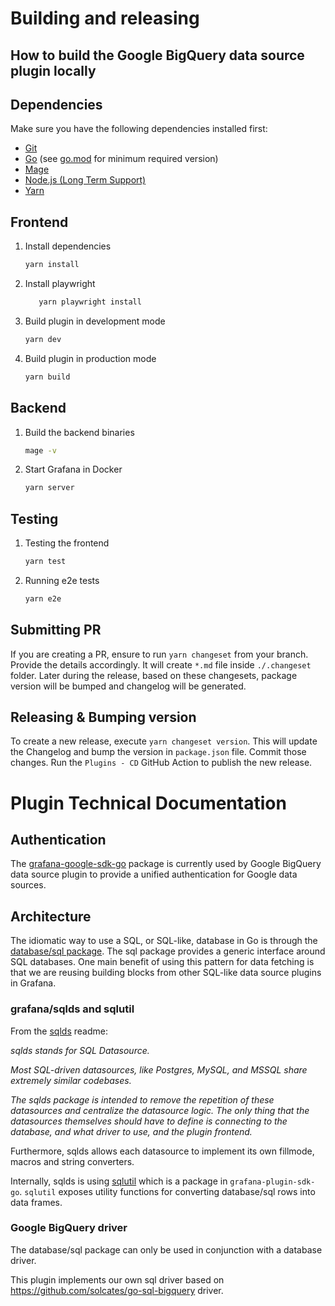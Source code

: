 # Building and releasing

## How to build the Google BigQuery data source plugin locally

## Dependencies

Make sure you have the following dependencies installed first:

- [Git](https://git-scm.com/)
- [Go](https://golang.org/dl/) (see [go.mod](../go.mod#L3) for minimum required version)
- [Mage](https://magefile.org/)
- [Node.js (Long Term Support)](https://nodejs.org)
- [Yarn](https://yarnpkg.com)

## Frontend

1. Install dependencies

   ```bash
   yarn install
   ```
2. Install playwright
   
   ```bash
      yarn playwright install   
   ```

3. Build plugin in development mode

   ```bash
   yarn dev
   ```

4. Build plugin in production mode

   ```bash
   yarn build
   ```

## Backend

1. Build the backend binaries

   ```bash
   mage -v
   ```
2. Start Grafana in Docker

   ```bash
   yarn server
   ```

## Testing

1. Testing the frontend

   ```bash
   yarn test
   ```
2. Running e2e tests

   ```bash
   yarn e2e
   ```

## Submitting PR

If you are creating a PR, ensure to run `yarn changeset` from your branch. Provide the details accordingly. It will create `*.md` file inside `./.changeset` folder. Later during the release, based on these changesets, package version will be bumped and changelog will be generated.

## Releasing & Bumping version

To create a new release, execute `yarn changeset version`. This will update the Changelog and bump the version in `package.json` file. Commit those changes. Run the `Plugins - CD` GitHub Action to publish the new release.


# Plugin Technical Documentation

## Authentication

The [grafana-google-sdk-go](https://github.com/grafana/grafana-google-sdk-go) package is currently used by Google BigQuery data source plugin to provide a unified authentication for Google data sources.

## Architecture

The idiomatic way to use a SQL, or SQL-like, database in Go is through the [database/sql package](https://golang.org/pkg/database/sql/). The sql package provides a generic interface around SQL databases. One main benefit of using this pattern for data fetching is that we are reusing building blocks from other SQL-like data source plugins in Grafana.

### grafana/sqlds and sqlutil

From the [sqlds](https://github.com/grafana/sqlds) readme:

_sqlds stands for SQL Datasource._

_Most SQL-driven datasources, like Postgres, MySQL, and MSSQL share extremely similar codebases._

_The sqlds package is intended to remove the repetition of these datasources and centralize the datasource logic. The only thing that the datasources themselves should have to define is connecting to the database, and what driver to use, and the plugin frontend._

Furthermore, sqlds allows each datasource to implement its own fillmode, macros and string converters.

Internally, sqlds is using [sqlutil](https://github.com/grafana/grafana-plugin-sdk-go/tree/master/data/sqlutil) which is a package in `grafana-plugin-sdk-go`. `sqlutil` exposes utility functions for converting database/sql rows into data frames.

### Google BigQuery driver

The database/sql package can only be used in conjunction with a database driver.

This plugin implements our own sql driver based on https://github.com/solcates/go-sql-bigquery driver.
